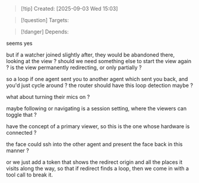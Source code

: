 
>[!tip] Created: [2025-09-03 Wed 15:03]

>[!question] Targets: 

>[!danger] Depends: 

seems yes

but if a watcher joined slightly after, they would be abandoned there, looking at the view ?
should we need something else to start the view again ?
is the view permanently redirecting, or only partially ?

so a loop if one agent sent you to another agent which sent you back, and you'd just cycle around ?
the router should have this loop detection maybe ?

what about turning their mics on ?

maybe following or navigating is a session setting, where the viewers can toggle that ?

have the concept of a primary viewer, so this is the one whose hardware is connected ?

the face could ssh into the other agent and present the face back in this manner ?

or we just add a token that shows the redirect origin and all the places it visits along the way, so that if redirect finds a loop, then we come in with a tool call to break it.